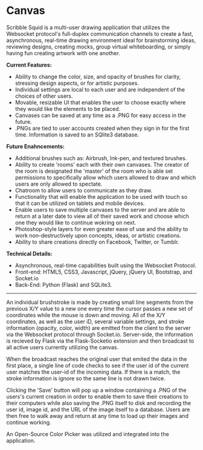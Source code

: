 # Canvas
Scribble Squid is a multi-user drawing application that utilizes the Websocket protocol's full-duplex communication channels
to create a fast, asynchronous, real-time drawing environment ideal for brainstorming ideas, reviewing designs, creating mocks,
group virtual whiteboarding, or simply having fun creating artwork with one another.  


**Current Features:**

- Ability to change the color, size, and opacity of brushes for clarity, stressing design aspects, or for artistic purposes.
- Individual settings are local to each user and are independent of the choices of other users.
- Movable, resizable UI that enables the user to choose exactly where they would like the elements to be placed.
- Canvases can be saved at any time as a .PNG for easy access in the future.
- .PNGs are tied to user accounts created when they sign in for the first time.  Information is saved to an SQlite3 database.

**Future Enahncements:**

- Additional brushes such as: Airbrush, Ink-pen, and textured brushes.
- Ability to create 'rooms' each with their own canvases.  The creator of the room is designated the 'master' of the room who
is able set permissions to specifically allow which users allowed to draw and which users are only allowed to spectate.
- Chatroom to allow users to communicate as they draw.
- Functionality that will enable the application to be used with touch so that it can be utilized on tablets and
mobile devices.
- Enable users to save multiple canvases to the server and are able to return at a later date to view all of their saved
work and choose which one they would like to continue wokring on next.
- Photoshop-style layers for even greater ease of use and the ability to work non-destructively upon concepts, ideas, or 
artistic creations.
- Ability to share creations directly on Facebook, Twitter, or Tumblr.

**Technical Details:**

- Asynchronous, real-time capabilities built using the Websocket Protocol.
- Front-end: HTML5, CSS3, Javascript, jQuery, jQuery UI, Bootstrap, and Socket.io
- Back-End: Python (Flask) and SQLite3.

------------------------------------

An individual brushstroke is made by creating small line segments from the previous X/Y value to a new one every time the 
cursor passes a new set of coordinates while the mouse is down and moving.  All of the X/Y coordinates, as well as the user 
iD, several variable settings, and stroke information (opacity, color, width) are emitted from the client to the server 
via the Websocket protocol through Socket.io.  Server-side, the information is recieved by Flask via the Flask-Socketio 
extension and then broadcast to all active users currently utilizing the canvas.

When the broadcast reaches the original user that emited the data in the first place, a single line of code checks to see if 
the user id of the current user matches the user-id of the incoming data.  If there is a match, the stroke information is ignore
so the same line is not drawn twice.

Clicking the 'Save' button will pop up a window containing a .PNG of the users's current creation in order to enable them to 
save their creations to their computers while also saving the .PNG itself to disk and recording the user id, image id, and 
the URL of the image itself to a database.  Users are then free to walk away and return at any time to load up their images and
continue working.

An Open-Source Color Picker was utilized and integrated into the application. 




